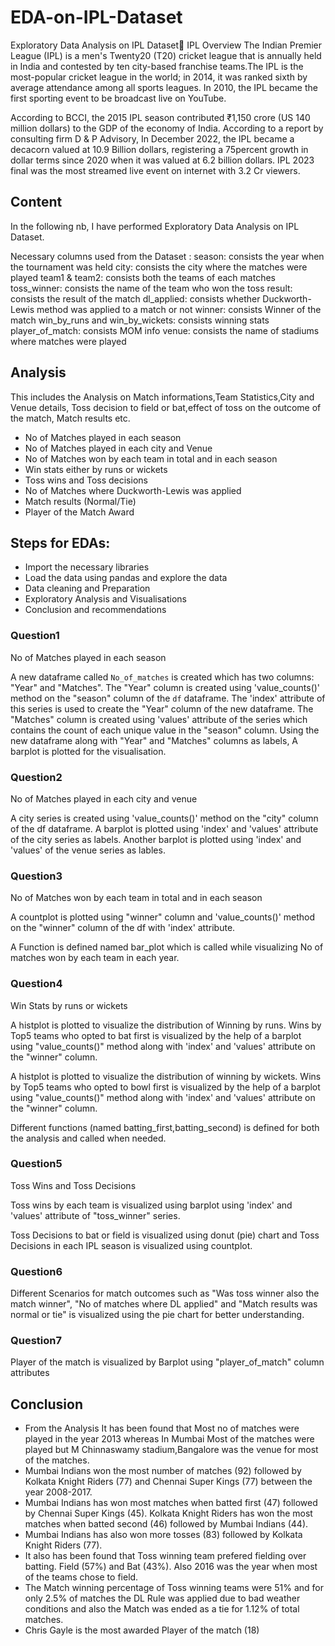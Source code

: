 # EDA-on-IPL-Dataset
Exploratory Data Analysis on IPL Dataset🏏
IPL Overview
The Indian Premier League (IPL) is a men's Twenty20 (T20) cricket league that is annually held in India and contested by ten city-based franchise teams.The IPL is the most-popular cricket league in the world; in 2014, it was ranked sixth by average attendance among all sports leagues. In 2010, the IPL became the first sporting event to be broadcast live on YouTube.

According to BCCI, the 2015 IPL season contributed ₹1,150 crore (US 140 million dollars) to the GDP of the economy of India. According to a report by consulting firm D & P Advisory, In December 2022, the IPL became a decacorn valued at 10.9 Billion dollars, registering a 75percent growth in dollar terms since 2020 when it was valued at 6.2 billion dollars. IPL 2023 final was the most streamed live event on internet with 3.2 Cr viewers.
## Content
In the following nb, I have performed Exploratory Data Analysis on IPL Dataset.

Necessary columns used from the Dataset :
season: consists the year when the tournament was held
city: consists the city where the matches were played
team1 & team2: consists both the teams of each matches
toss_winner: consists the name of the team who won the toss
result: consists the result of the match
dl_applied: consists whether Duckworth-Lewis method was applied to a match or not
winner: consists Winner of the match
win_by_runs and win_by_wickets: consists winning stats
player_of_match: consists MOM info
venue: consists the name of stadiums where matches were played

## Analysis
This includes the Analysis on Match informations,Team Statistics,City and Venue details, Toss decision to field or bat,effect of toss on the outcome of the match, Match results etc.

- No of Matches played in each season
- No of Matches played in each city and Venue
- No of Matches won by each team in total and in each season
- Win stats either by runs or wickets
- Toss wins and Toss decisions
- No of Matches where Duckworth-Lewis was applied
- Match results (Normal/Tie)
- Player of the Match Award

## Steps for EDAs:
- Import the necessary libraries
- Load the data using pandas and explore the data
- Data cleaning and Preparation
- Exploratory Analysis and Visualisations
- Conclusion and recommendations

### Question1
No of Matches played in each season

A new dataframe called `No_of_matches` is created which has two columns: "Year" and "Matches". The "Year" column is created using 'value_counts()' method on the "season" column of the `df` dataframe. The 'index' attribute of this series is used to create the "Year" column of the new dataframe. The "Matches" column is created using 'values' attribute of the series which contains the count of each unique value in the "season" column.
Using the new dataframe along with "Year" and "Matches" columns as labels, A barplot is plotted for the visualisation.

### Question2
No of Matches played in each city and venue

A city series is created using 'value_counts()' method on the "city" column of the df dataframe.
A barplot is plotted using 'index' and 'values' attribute of the city series as labels.
Another barplot is plotted using 'index' and 'values' of the venue series as lables.

### Question3
No of Matches won by each team in total and in each season

A countplot is plotted using "winner" column and 'value_counts()' method on the "winner" column of the df with 'index' attribute.

A Function is defined named bar_plot which is called while visualizing No of matches won by each team in each year.

### Question4
Win Stats by runs or wickets

A histplot is plotted to visualize the distribution of Winning by runs.
Wins by Top5 teams who opted to bat first is visualized by the help of a barplot using "value_counts()" method along with 'index' and 'values' attribute on the "winner" column.

A histplot is plotted to visualize the distribution of winning by wickets.
Wins by Top5 teams who opted to bowl first is visualized by the help of a barplot using
"value_counts()" method along with 'index' and 'values' attribute on the "winner" column.

Different functions (named batting_first,batting_second) is defined for both the analysis and called when needed.

### Question5
Toss Wins and Toss Decisions

Toss wins by each team is visualized using barplot using 'index' and 'values' attribute of "toss_winner" series.

Toss Decisions to bat or field is visualized using donut (pie) chart and Toss Decisions in each IPL season is visualized using countplot.

### Question6

Different Scenarios for match outcomes such as "Was toss winner also the match winner",
"No of matches where DL applied" and "Match results was normal or tie" is visualized using the pie chart for better understanding.

### Question7
Player of the match is visualized by Barplot using "player_of_match" column attributes

## Conclusion
* From the Analysis It has been found that Most no of matches were played in the year 2013 whereas In Mumbai Most of the matches were played but M Chinnaswamy stadium,Bangalore was the venue for most of the matches.
* Mumbai Indians won the most number of matches (92) followed by Kolkata Knight Riders (77) and Chennai Super Kings (77) between the year 2008-2017.
* Mumbai Indians has won most matches when batted first (47) followed by Chennai Super Kings (45). Kolkata Knight Riders has won the most matches when batted second (46) followed by Mumbai Indians (44).
* Mumbai Indians has also won more tosses (83) followed by Kolkata Knight Riders (77).
* It also has been found that Toss winning team prefered fielding over batting. Field (57%) and Bat (43%). Also 2016 was the year when most of the teams chose to field.
* The Match winning percentage of Toss winning teams were 51% and for only 2.5% of matches the DL Rule was applied due to bad weather conditions and also the Match was ended as a tie for 1.12% of total matches.
* Chris Gayle is the most awarded Player of the match (18)
